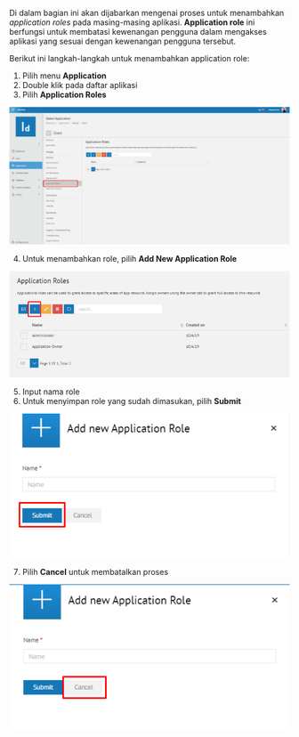 Di dalam bagian ini akan dijabarkan mengenai proses untuk menambahkan *application roles* pada masing-masing aplikasi. 
**Application role** ini berfungsi untuk membatasi kewenangan pengguna dalam mengakses aplikasi yang sesuai dengan 
kewenangan pengguna tersebut.

Berikut ini langkah-langkah untuk menambahkan application role:

1. Pilih menu **Application**
2. Double klik pada daftar aplikasi
3. Pilih **Application Roles**

![Gambar](_static/Gambar3.5.7.1_1.png/?sanitize=true)

4. Untuk menambahkan role, pilih **Add New Application Role**

![Gambar](_static/Gambar3.5.7.1_2.png/?sanitize=true)

5. Input nama role
6. Untuk menyimpan role yang sudah dimasukan, pilih **Submit**

![Gambar](_static/Gambar3.5.7.1_3.png/?sanitize=true)

7. Pilih **Cancel** untuk membatalkan proses

![Gambar](_static/Gambar3.5.7.1_4.png/?sanitize=true)